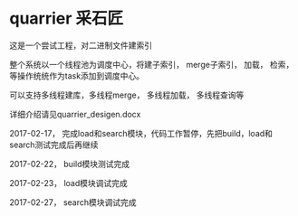 
# quarrier 采石匠

这是一个尝试工程，对二进制文件建索引

整个系统以一个线程池为调度中心，将建子索引， merge子索引， 加载， 检索，等操作统统作为task添加到调度中心。

可以支持多线程建库，多线程merge， 多线程加载， 多线程查询等

详细介绍请见quarrier_desigen.docx

2017-02-17， 完成load和search模块，代码工作暂停，先把build，load和search测试完成后再继续

2017-02-22， build模块测试完成

2017-02-23， load模块调试完成

2017-02-27， search模块调试完成